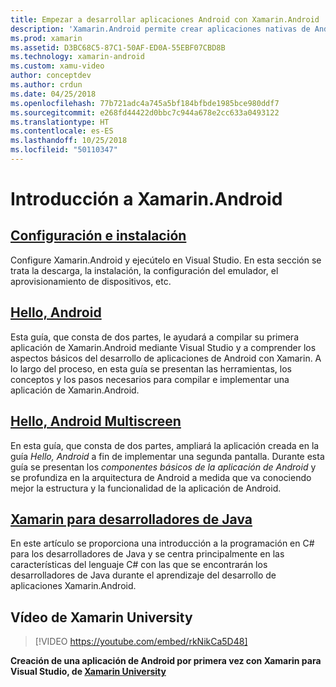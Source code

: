 ```yaml
---
title: Empezar a desarrollar aplicaciones Android con Xamarin.Android
description: 'Xamarin.Android permite crear aplicaciones nativas de Android con los mismos controles de interfaz de usuario disponibles en Java, pero con la flexibilidad y la elegancia de un lenguaje moderno (C#), la eficacia de la biblioteca de clases base (BCL) de .NET y un IDE de primera clase a su alcance: Visual Studio. En esta serie se presentan los conceptos básicos del desarrollo de Xamarin.Android. Va desde la instalación hasta la compilación de su primera aplicación.'
ms.prod: xamarin
ms.assetid: D3BC68C5-87C1-50AF-ED0A-55EBF07CBD8B
ms.technology: xamarin-android
ms.custom: xamu-video
author: conceptdev
ms.author: crdun
ms.date: 04/25/2018
ms.openlocfilehash: 77b721adc4a745a5bf184bfbde1985bce980ddf7
ms.sourcegitcommit: e268fd44422d0bbc7c944a678e2cc633a0493122
ms.translationtype: HT
ms.contentlocale: es-ES
ms.lasthandoff: 10/25/2018
ms.locfileid: "50110347"
---
```

# <a name="get-started-with-xamarinandroid"></a>Introducción a Xamarin.Android

## <a name="setup-and-installationandroidget-startedinstallationindexmd"></a>[Configuración e instalación](~/android/get-started/installation/index.md)

Configure Xamarin.Android y ejecútelo en Visual Studio. En esta sección se trata la descarga, la instalación, la configuración del emulador, el aprovisionamiento de dispositivos, etc.

## <a name="hello-androidandroidget-startedhello-androidindexmd"></a>[Hello, Android](~/android/get-started/hello-android/index.md)

Esta guía, que consta de dos partes, le ayudará a compilar su primera aplicación de Xamarin.Android mediante Visual Studio y a comprender los aspectos básicos del desarrollo de aplicaciones de Android con Xamarin.
A lo largo del proceso, en esta guía se presentan las herramientas, los conceptos y los pasos necesarios para compilar e implementar una aplicación de Xamarin.Android.

## <a name="hello-android-multiscreenandroidget-startedhello-android-multiscreenindexmd"></a>[Hello, Android Multiscreen](~/android/get-started/hello-android-multiscreen/index.md)

En esta guía, que consta de dos partes, ampliará la aplicación creada en la guía _Hello, Android_ a fin de implementar una segunda pantalla. Durante esta guía se presentan los *componentes básicos de la aplicación de Android* y se profundiza en la arquitectura de Android a medida que va conociendo mejor la estructura y la funcionalidad de la aplicación de Android.

## <a name="xamarin-for-java-developersandroidget-startedjava-developersmd"></a>[Xamarin para desarrolladores de Java](~/android/get-started/java-developers.md)

En este artículo se proporciona una introducción a la programación en C# para los desarrolladores de Java y se centra principalmente en las características del lenguaje C# con las que se encontrarán los desarrolladores de Java durante el aprendizaje del desarrollo de aplicaciones Xamarin.Android.

## <a name="xamarin-university-video"></a>Vídeo de Xamarin University

> [!VIDEO https://youtube.com/embed/rkNikCa5D48]

**Creación de una aplicación de Android por primera vez con Xamarin para Visual Studio, de [Xamarin University](https://university.xamarin.com)**